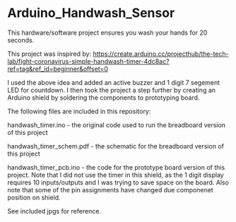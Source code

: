 # Arduino_Handwash_Sensor
This hardware/software project ensures you wash your hands for 20 seconds.

This project was inspired by: https://create.arduino.cc/projecthub/the-tech-lab/fight-coronavirus-simple-handwash-timer-4dc8ac?ref=tag&ref_id=beginner&offset=0

I used the above idea and added an active buzzer and 1 digit 7 segement LED for countdown. I then took the project a step further by creating an Arduino shield by soldering the components to prototyping board.

The following files are included in this repository:

handwash_timer.ino - the original code used to run the breadboard version of this project

handwash_timer_schem.pdf - the schematic for the breadboard version of this project

handwash_timer_pcb.ino - the code for the prototype board version of this project. Note that I did not use the timer in this shield, as the 1 digit display requires 10 inputs/outputs and I was trying to save space on the board. Also note that some of the pin assignments have changed due componenet position on shield.

See included jpgs for reference.
